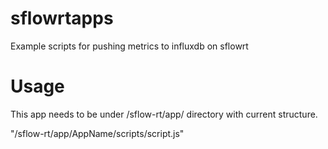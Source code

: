 # sflowrtapps
Example scripts for pushing metrics to influxdb on sflowrt

# Usage
This app needs to be under /sflow-rt/app/ directory with current structure.

"/sflow-rt/app/AppName/scripts/script.js"
